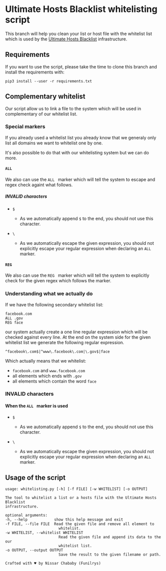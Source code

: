 # Ultimate Hosts Blacklist whitelisting script

This branch will help you clean your list or host file with the whitelist list which is used by the [Ultimate Hosts Blacklist](https://github.com/mitchellkrogza/Ultimate.Hosts.Blacklist) infrastructure.

## Requirements

If you want to use the script, please take the time to clone this branch and install the requirements with:

    pip3 install --user -r requirements.txt

## Complementary whitelist

Our script allow us to link a file to the system which will be used in complementary of our whitelist list.

### Special markers

If you already used a whitelist list you already know that we generaly only list all domains we want to whitelist one by one.

 It's also possible to do that with our whitelisting system but we can do more.
#### `ALL ` 

We also can use the `ALL ` marker which will tell the system to escape and regex check againt what follows.

##### INVALID characters

* `$`
    * As we automatically append `$` to the end, you should not use this character.

* `\`
    * As we automatically escape the given expression, you should not explicitly escape your regular expression when declaring an `ALL ` marker.


#### `REG ` 

We also can use the `REG ` marker which will tell the system to explicitly check for the given regex which follows the marker.

### Understanding what we actually do

If we have the following secondary whitelist list:

```
facebook.com
ALL .gov
REG face
```

our system actually create a one line regular expression which will be checked against every line. At the end on the system side for the given whitelist list we generate the following regular expression.

```re
^facebook\.com$|^www\.facebook\.com|\.gov$|face
```

Which actually means that we whitelist:

* `facebook.com` and `www.facebook.com`
* all elements which ends with `.gov`
* all elements which contain the word `face`

### INVALID characters

#### When the `ALL ` marker is used

* `$`
    * As we automatically append `$` to the end, you should not use this character.

* `\`
    * As we automatically escape the given expression, you should not explicitly escape your regular expression when declaring an `ALL ` marker.

## Usage of the script

    usage: whitelisting.py [-h] [-f FILE] [-w WHITELIST] [-o OUTPUT]

    The tool to whitelist a list or a hosts file with the Ultimate Hosts Blacklist
    infrastructure.

    optional arguments:
    -h, --help            show this help message and exit
    -f FILE, --file FILE  Read the given file and remove all element to
                            whitelist.
    -w WHITELIST, --whitelist WHITELIST
                            Read the given file and append its data to the our
                            whitelist list.
    -o OUTPUT, --output OUTPUT
                            Save the result to the given filename or path.

    Crafted with ♥ by Nissar Chababy (Funilrys)

